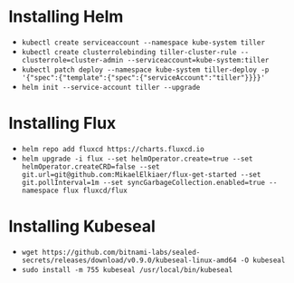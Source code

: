 # Installing Helm
* `kubectl create serviceaccount --namespace kube-system tiller`
* `kubectl create clusterrolebinding tiller-cluster-rule --clusterrole=cluster-admin --serviceaccount=kube-system:tiller`
* `kubectl patch deploy --namespace kube-system tiller-deploy -p '{"spec":{"template":{"spec":{"serviceAccount":"tiller"}}}}'`
* `helm init --service-account tiller --upgrade`

# Installing Flux
* `helm repo add fluxcd https://charts.fluxcd.io`
* `helm upgrade -i flux --set helmOperator.create=true --set helmOperator.createCRD=false --set git.url=git@github.com:MikaelElkiaer/flux-get-started --set git.pollInterval=1m --set syncGarbageCollection.enabled=true --namespace flux fluxcd/flux`

# Installing Kubeseal
* `wget https://github.com/bitnami-labs/sealed-secrets/releases/download/v0.9.0/kubeseal-linux-amd64 -O kubeseal`
* `sudo install -m 755 kubeseal /usr/local/bin/kubeseal`
